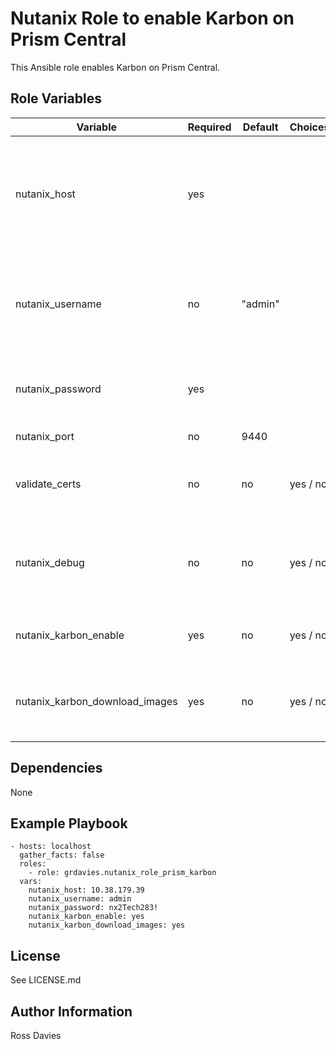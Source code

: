 # Nutanix Role to enable Karbon on Prism Central

This Ansible role enables Karbon on Prism Central.


## Role Variables

| Variable                                          | Required | Default | Choices                   | Comments                                                                                               |
|---------------------------------------------------|----------|---------|---------------------------|--------------------------------------------------------------------------------------------------------|
| nutanix_host                                      | yes      |         |                           | The IP address or FQDN for the Prism Centra) where you want to enable the service.                     |
| nutanix_username                                  | no       | "admin" |                           | A valid username with appropriate rights to access the Nutanix API.                                    |
| nutanix_password                                  | yes      |         |                           | A valid password for the supplied username.                                                            |
| nutanix_port                                      | no       | 9440    |                           | The Prism TCP port                                                                                     |
| validate_certs                                    | no       | no      | yes / no                  | Whether to check if Prism UI certificates are valid.                                                   |
| nutanix_debug                                     | no       | no      | yes / no                  | Whether to output variable contents for debugging purposes.                                            |
| nutanix_karbon_enable                             | yes      | no      | yes / no                  | Set value to 'yes' to enable Karbon.                                                                   |
| nutanix_karbon_download_images                    | yes      | no      | yes / no                  | Set value to 'yes' to download the Karbon OS image(s).                                                 |


## Dependencies

None


## Example Playbook

```
- hosts: localhost
  gather_facts: false
  roles:
    - role: grdavies.nutanix_role_prism_karbon
  vars:
    nutanix_host: 10.38.179.39
    nutanix_username: admin
    nutanix_password: nx2Tech283!
    nutanix_karbon_enable: yes
    nutanix_karbon_download_images: yes
```


## License

See LICENSE.md

## Author Information

Ross Davies

